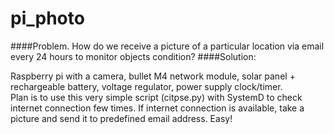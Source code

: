 # pi_photo
####Problem. 
How do we receive
a picture of a particular location via email every
24 hours to monitor objects condition? 
####Solution:

Raspberry pi with a camera, bullet M4 network module,
solar panel + rechargeable battery, voltage regulator,
power supply clock/timer.    
Plan is to use this very simple script (citpse.py)
with SystemD to check internet connection few times.
If internet connection is available, 
take a picture and send it 
to predefined email address. Easy!   
